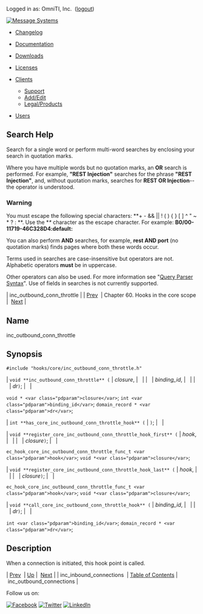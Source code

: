 Logged in as: OmniTI, Inc.  ([logout](https://support.messagesystems.com/logout.php))

[![Message Systems](https://support.messagesystems.com/images/ms-white205.png)](https://support.messagesystems.com/start.php) 

*   [Changelog](https://support.messagesystems.com/start.php?show=changelog)
*   [Documentation](https://support.messagesystems.com/docs/)
*   [Downloads](https://support.messagesystems.com/start.php)

*   [Licenses](https://support.messagesystems.com/license_summary.php)
*   <a href="">Clients</a>
    *   [Support](https://support.messagesystems.com/cs.php)
    *   [Add/Edit](https://support.messagesystems.com/edit_client.php)
    *   [Legal/Products](https://support.messagesystems.com/edit_products.php)
*   [Users](https://support.messagesystems.com/edit_customer.php)

## Search Help

Search for a single word or perform multi-word searches by enclosing your search in quotation marks.

Where you have multiple words but no quotation marks, an **OR** search is performed. For example, **"REST Injection"** searches for the phrase **"REST Injection"**, and, without quotation marks, searches for **REST OR Injection**--the operator is understood.

### Warning

You must escape the following special characters: **+ - && || ! ( ) { } [ ] ^ " ~ * ? : \**. Use the **\** character as the escape character. For example: **B0/00-11719-46C328D4\:default\:**

You can also perform **AND** searches, for example, **rest AND port** (no quotation marks) finds pages where both these words occur.

Terms used in searches are case-insensitive but operators are not. Alphabetic operators **must** be in uppercase.

Other operators can also be used. For more information see "[Query Parser Syntax](https://lucene.apache.org/core/old_versioned_docs/versions/3_0_0/queryparsersyntax.html)". Use of fields in searches is not currently supported.

| inc_outbound_conn_throttle |
| [Prev](hooks.core.inc_inbound_connections.php)  | Chapter 60. Hooks in the core scope |  [Next](hooks.core.inc_outbound_connections.php) |

<a name="hooks.core.inc_outbound_conn_throttle"></a>
## Name

inc_outbound_conn_throttle

## Synopsis

`#include "hooks/core/inc_outbound_conn_throttle.h"`

| `void **inc_outbound_conn_throttle** (` | <var class="pdparam">closure</var>, |   |
|   | <var class="pdparam">binding_id</var>, |   |
|   | <var class="pdparam">dr</var>`)`; |   |

`void * <var class="pdparam">closure</var>`;
`int <var class="pdparam">binding_id</var>`;
`domain_record * <var class="pdparam">dr</var>`;

| `int **has_core_inc_outbound_conn_throttle_hook** (` | `)`; |   |

| `void **register_core_inc_outbound_conn_throttle_hook_first** (` | <var class="pdparam">hook</var>, |   |
|   | <var class="pdparam">closure</var>`)`; |   |

`ec_hook_core_inc_outbound_conn_throttle_func_t <var class="pdparam">hook</var>`;
`void *<var class="pdparam">closure</var>`;

| `void **register_core_inc_outbound_conn_throttle_hook_last** (` | <var class="pdparam">hook</var>, |   |
|   | <var class="pdparam">closure</var>`)`; |   |

`ec_hook_core_inc_outbound_conn_throttle_func_t <var class="pdparam">hook</var>`;
`void *<var class="pdparam">closure</var>`;

| `void **call_core_inc_outbound_conn_throttle_hook** (` | <var class="pdparam">binding_id</var>, |   |
|   | <var class="pdparam">dr</var>`)`; |   |

`int <var class="pdparam">binding_id</var>`;
`domain_record * <var class="pdparam">dr</var>`;<a name="idp18444384"></a>
## Description

When a connection is initiated, this hook point is called.

| [Prev](hooks.core.inc_inbound_connections.php)  | [Up](hooks.core.php) |  [Next](hooks.core.inc_outbound_connections.php) |
| inc_inbound_connections  | [Table of Contents](index.php) |  inc_outbound_connections |

Follow us on:

[![Facebook](https://support.messagesystems.com/images/icon-facebook.png)](http://www.facebook.com/messagesystems) [![Twitter](https://support.messagesystems.com/images/icon-twitter.png)](http://twitter.com/#!/MessageSystems) [![LinkedIn](https://support.messagesystems.com/images/icon-linkedin.png)](http://www.linkedin.com/company/message-systems)